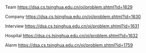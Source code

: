 Team https://dsa.cs.tsinghua.edu.cn/oj/problem.shtml?id=1629

Company https://dsa.cs.tsinghua.edu.cn/oj/problem.shtml?id=1630

Interview https://dsa.cs.tsinghua.edu.cn/oj/problem.shtml?id=1631

Hospital https://dsa.cs.tsinghua.edu.cn/oj/problem.shtml?id=1632

Alarm  https://dsa.cs.tsinghua.edu.cn/oj/problem.shtml?id=1759
